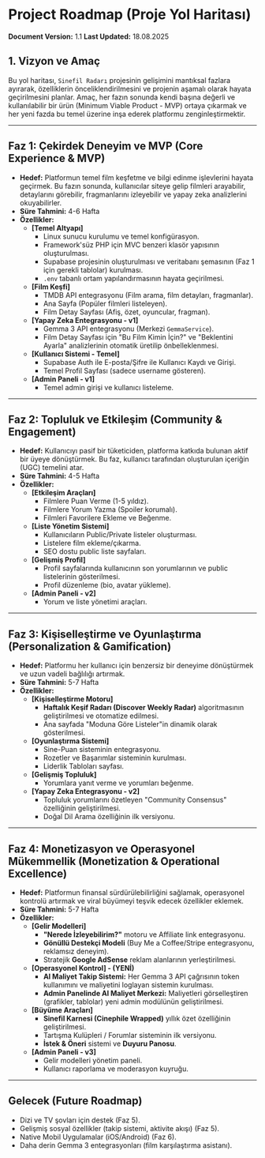 # Project Roadmap (Proje Yol Haritası)

**Document Version:** 1.1
**Last Updated:** 18.08.2025

## 1. Vizyon ve Amaç

Bu yol haritası, `Sinefil Radarı` projesinin gelişimini mantıksal fazlara ayırarak, özelliklerin önceliklendirilmesini ve projenin aşamalı olarak hayata geçirilmesini planlar. Amaç, her fazın sonunda kendi başına değerli ve kullanılabilir bir ürün (Minimum Viable Product - MVP) ortaya çıkarmak ve her yeni fazda bu temel üzerine inşa ederek platformu zenginleştirmektir.

---

## **Faz 1: Çekirdek Deneyim ve MVP (Core Experience & MVP)**

-   **Hedef:** Platformun temel film keşfetme ve bilgi edinme işlevlerini hayata geçirmek. Bu fazın sonunda, kullanıcılar siteye gelip filmleri arayabilir, detaylarını görebilir, fragmanlarını izleyebilir ve yapay zeka analizlerini okuyabilirler.
-   **Süre Tahmini:** 4-6 Hafta
-   **Özellikler:**
    -   **[Temel Altyapı]**
        -   Linux sunucu kurulumu ve temel konfigürasyon.
        -   Framework'süz PHP için MVC benzeri klasör yapısının oluşturulması.
        -   Supabase projesinin oluşturulması ve veritabanı şemasının (Faz 1 için gerekli tablolar) kurulması.
        -   `.env` tabanlı ortam yapılandırmasının hayata geçirilmesi.
    -   **[Film Keşfi]**
        -   TMDB API entegrasyonu (Film arama, film detayları, fragmanlar).
        -   Ana Sayfa (Popüler filmleri listeleyen).
        -   Film Detay Sayfası (Afiş, özet, oyuncular, fragman).
    -   **[Yapay Zeka Entegrasyonu - v1]**
        -   Gemma 3 API entegrasyonu (Merkezi `GemmaService`).
        -   Film Detay Sayfası için "Bu Film Kimin İçin?" ve "Beklentini Ayarla" analizlerinin otomatik üretilip önbelleklenmesi.
    -   **[Kullanıcı Sistemi - Temel]**
        -   Supabase Auth ile E-posta/Şifre ile Kullanıcı Kaydı ve Girişi.
        -   Temel Profil Sayfası (sadece username gösteren).
    -   **[Admin Paneli - v1]**
        -   Temel admin girişi ve kullanıcı listeleme.

---

## **Faz 2: Topluluk ve Etkileşim (Community & Engagement)**

-   **Hedef:** Kullanıcıyı pasif bir tüketiciden, platforma katkıda bulunan aktif bir üyeye dönüştürmek. Bu faz, kullanıcı tarafından oluşturulan içeriğin (UGC) temelini atar.
-   **Süre Tahmini:** 4-5 Hafta
-   **Özellikler:**
    -   **[Etkileşim Araçları]**
        -   Filmlere Puan Verme (1-5 yıldız).
        -   Filmlere Yorum Yazma (Spoiler korumalı).
        -   Filmleri Favorilere Ekleme ve Beğenme.
    -   **[Liste Yönetim Sistemi]**
        -   Kullanıcıların Public/Private listeler oluşturması.
        -   Listelere film ekleme/çıkarma.
        -   SEO dostu public liste sayfaları.
    -   **[Gelişmiş Profil]**
        -   Profil sayfalarında kullanıcının son yorumlarının ve public listelerinin gösterilmesi.
        -   Profil düzenleme (bio, avatar yükleme).
    -   **[Admin Paneli - v2]**
        -   Yorum ve liste yönetimi araçları.

---

## **Faz 3: Kişiselleştirme ve Oyunlaştırma (Personalization & Gamification)**

-   **Hedef:** Platformu her kullanıcı için benzersiz bir deneyime dönüştürmek ve uzun vadeli bağlılığı artırmak.
-   **Süre Tahmini:** 5-7 Hafta
-   **Özellikler:**
    -   **[Kişiselleştirme Motoru]**
        -   **Haftalık Keşif Radarı (Discover Weekly Radar)** algoritmasının geliştirilmesi ve otomatize edilmesi.
        -   Ana sayfada "Moduna Göre Listeler"in dinamik olarak gösterilmesi.
    -   **[Oyunlaştırma Sistemi]**
        -   Sine-Puan sisteminin entegrasyonu.
        -   Rozetler ve Başarımlar sisteminin kurulması.
        -   Liderlik Tabloları sayfası.
    -   **[Gelişmiş Topluluk]**
        -   Yorumlara yanıt verme ve yorumları beğenme.
    -   **[Yapay Zeka Entegrasyonu - v2]**
        -   Topluluk yorumlarını özetleyen "Community Consensus" özelliğinin geliştirilmesi.
        -   Doğal Dil Arama özelliğinin ilk versiyonu.

---

## **Faz 4: Monetizasyon ve Operasyonel Mükemmellik (Monetization & Operational Excellence)**

-   **Hedef:** Platformun finansal sürdürülebilirliğini sağlamak, operasyonel kontrolü artırmak ve viral büyümeyi teşvik edecek özellikler eklemek.
-   **Süre Tahmini:** 5-7 Hafta
-   **Özellikler:**
    -   **[Gelir Modelleri]**
        -   **"Nerede İzleyebilirim?"** motoru ve Affiliate link entegrasyonu.
        -   **Gönüllü Destekçi Modeli** (Buy Me a Coffee/Stripe entegrasyonu, reklamsız deneyim).
        -   Stratejik **Google AdSense** reklam alanlarının yerleştirilmesi.
    -   **[Operasyonel Kontrol] - (YENİ)**
        -   **AI Maliyet Takip Sistemi:** Her Gemma 3 API çağrısının token kullanımını ve maliyetini loglayan sistemin kurulması.
        -   **Admin Panelinde AI Maliyet Merkezi:** Maliyetleri görselleştiren (grafikler, tablolar) yeni admin modülünün geliştirilmesi.
    -   **[Büyüme Araçları]**
        -   **Sinefil Karnesi (Cinephile Wrapped)** yıllık özet özelliğinin geliştirilmesi.
        -   Tartışma Kulüpleri / Forumlar sisteminin ilk versiyonu.
        -   **İstek & Öneri** sistemi ve **Duyuru Panosu**.
    -   **[Admin Paneli - v3]**
        -   Gelir modelleri yönetim paneli.
        -   Kullanıcı raporlama ve moderasyon kuyruğu.

---

## **Gelecek (Future Roadmap)**

-   Dizi ve TV şovları için destek (Faz 5).
-   Gelişmiş sosyal özellikler (takip sistemi, aktivite akışı) (Faz 5).
-   Native Mobil Uygulamalar (iOS/Android) (Faz 6).
-   Daha derin Gemma 3 entegrasyonları (film karşılaştırma asistanı).
